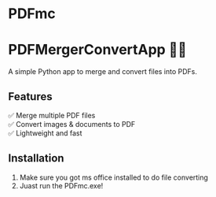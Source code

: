 # PDFmc

# PDFMergerConvertApp 📝🔗  
A simple Python app to merge and convert files into PDFs.

## Features  
✅ Merge multiple PDF files  
✅ Convert images & documents to PDF  
✅ Lightweight and fast  

## Installation  
1. Make sure you got ms office installed to do file converting
2. Juast run the PDFmc.exe!
